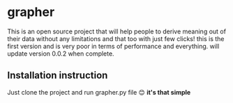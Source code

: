 # grapher #
This is an open source project that will help people to derive meaning out of their data without any limitations and that too with just few clicks! 
this is the first version and is very poor in terms of performance and everything.
will update version 0.0.2 when complete. <it has major ui and performance improvements with very less dependency on third party libraries> 
## Installation instruction ##
 Just clone the project and run grapher.py file 😊 **it's that simple**
